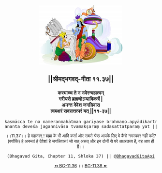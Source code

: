 <center><img src="../../asset/BG.png" alt="#API #bhagavadgitaapi #slok #nodejs #js #api #gitaapi #krishna #hinduism #vedic #ISKCON #shreemadbhagavadgita #technology"/>
<h2>||श्रीमद्‍भगवद्‍-गीता ११.३७||</h2>
<h3>कस्माच्च ते न नमेरन्महात्मन्<br/>गरीयसे ब्रह्मणोऽप्यादिकर्त्रे |<br/>अनन्त देवेश जगन्निवास<br/>त्वमक्षरं सदसत्तत्परं यत् ||११-३७||</h3>
<pre>kasmācca te na nameranmahātman garīyase brahmaṇo.apyādikartre .<br/>ananta deveśa jagannivāsa tvamakṣaraṃ sadasattatparaṃ yat ||11-37||</pre>
<p>।।11.37।। हे महात्मन् ! ब्रह्मा के भी आदि कर्ता और सबसे श्रेष्ठ आपके लिए वे कैसे नमस्कार नहीं करें? (क्योंकि) हे अनन्त! हे देवेश! हे जगन्निवास! जो सत् असत् और इन दोनों से परे अक्षरतत्त्व है, वह आप ही हैं।।</p>
<pre>(Bhagavad Gita, Chapter 11, Shloka 37) || <a href="https://twitter.com/bhagavadgitaapi">@BhagavadGitaApi</a></pre><a href="../../11/36">⏪  BG-11.36</a><b>        ।।        </b><a href="../../11/38">BG-11.38  ⏩</a></center></center>